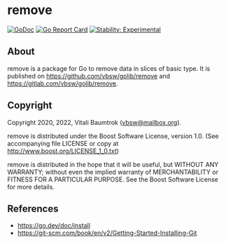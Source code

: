 # remove

[![GoDoc](https://godoc.org/github.com/vbsw/golib/remove?status.svg)](https://godoc.org/github.com/vbsw/golib/remove) [![Go Report Card](https://goreportcard.com/badge/github.com/vbsw/golib/remove)](https://goreportcard.com/report/github.com/vbsw/golib/remove) [![Stability: Experimental](https://masterminds.github.io/stability/experimental.svg)](https://masterminds.github.io/stability/experimental.html)

## About
remove is a package for Go to remove data in slices of basic type. It is published on <https://github.com/vbsw/golib/remove> and <https://gitlab.com/vbsw/golib/remove>.

## Copyright
Copyright 2020, 2022, Vitali Baumtrok (vbsw@mailbox.org).

remove is distributed under the Boost Software License, version 1.0. (See accompanying file LICENSE or copy at http://www.boost.org/LICENSE_1_0.txt)

remove is distributed in the hope that it will be useful, but WITHOUT ANY WARRANTY; without even the implied warranty of MERCHANTABILITY or FITNESS FOR A PARTICULAR PURPOSE. See the Boost Software License for more details.

## References
- https://go.dev/doc/install
- https://git-scm.com/book/en/v2/Getting-Started-Installing-Git
